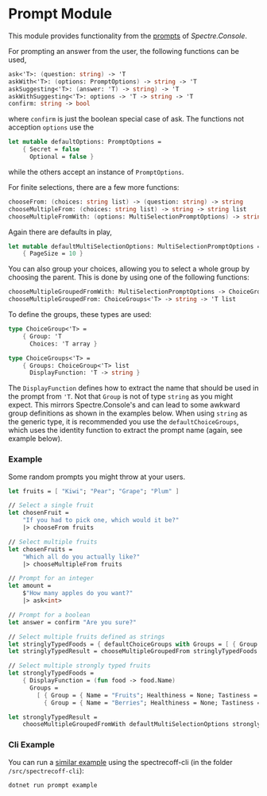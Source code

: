 # Prompt Module
This module provides functionality from the [prompts](https://spectreconsole.net/prompts) of _Spectre.Console_.

 For prompting an answer from the user, the following functions can be used,
```fs
ask<'T>: (question: string) -> 'T
askWith<'T>: (options: PromptOptions) -> string -> 'T
askSuggesting<'T>: (answer: 'T) -> string) -> 'T
askWithSuggesting<'T>: options -> 'T -> string -> 'T
confirm: string -> bool
```
where `confirm` is just the boolean special case of ask. The functions not acception `options` use the 
```fs
let mutable defaultOptions: PromptOptions = 
    { Secret = false
      Optional = false }
```
while the others accept an instance of `PromptOptions`.

For finite selections, there are a few more functions:
```fs
chooseFrom: (choices: string list) -> (question: string) -> string
chooseMultipleFrom: (choices: string list) -> string -> string list
chooseMultipleFromWith: (options: MultiSelectionPromptOptions) -> string list -> string -> string list
```          

Again there are defaults in play,
```fs
let mutable defaultMultiSelectionOptions: MultiSelectionPromptOptions = 
    { PageSize = 10 }
```

You can also group your choices, allowing you to select a whole group by choosing the parent. This is done by using one of the following functions:

```fs
chooseMultipleGroupedFromWith: MultiSelectionPromptOptions -> ChoiceGroups<'T> -> string -> 'T list
chooseMultipleGroupedFrom: ChoiceGroups<'T> -> string -> 'T list
```

To define the groups, these types are used:

```fs
type ChoiceGroup<'T> =
    { Group: 'T
      Choices: 'T array }

type ChoiceGroups<'T> =
    { Groups: ChoiceGroup<'T> list
      DisplayFunction: 'T -> string }
```

The `DisplayFunction` defines how to extract the name that should be used in the prompt from `'T`.
Not that `Group` is not of type `string` as you might expect. This mirrors Spectre.Console's and can lead to some awkward group definitions as shown in the examples below.
When using `string` as the generic type, it is recommended you use the `defaultChoiceGroups`, which uses the identity function to extract the prompt name (again, see example below).

### Example
Some random prompts you might throw at your users.
```fs
let fruits = [ "Kiwi"; "Pear"; "Grape"; "Plum" ]

// Select a single fruit
let chosenFruit = 
    "If you had to pick one, which would it be?" 
    |> chooseFrom fruits

// Select multiple fruits
let chosenFruits = 
    "Which all do you actually like?" 
    |> chooseMultipleFrom fruits

// Prompt for an integer
let amount =
    $"How many apples do you want?"
    |> ask<int>

// Prompt for a boolean
let answer = confirm "Are you sure?"

// Select multiple fruits defined as strings
let stringlyTypedFoods = { defaultChoiceGroups with Groups = [ { Group = "Fuits"; Choices = [| "Apple"; "Banana"; "Orange" |] }; { Group = "Berries"; Choices = [| "Blueberry"; "Strawberry" |] } ] }
let stringlyTypedResult = chooseMultipleGroupedFrom stringlyTypedFoods "Choose a combination of fruits and berries"

// Select multiple strongly typed fruits
let stronglyTypedFoods =
    { DisplayFunction = (fun food -> food.Name)
      Groups =
        [ { Group = { Name = "Fruits"; Healthiness = None; Tastiness = None }; Choices = [| { Name = "Apple"; Healthiness = Some 4; Tastiness = Some 5 } |] }
          { Group = { Name = "Berries"; Healthiness = None; Tastiness = None }; Choices = [| { Name = "Blueberry"; Healthiness = Some 4; Tastiness = Some 5 }; { Name = "Strawberry"; Healthiness = Some 8; Tastiness = Some 2 } |] } ]}

let stronglyTypedResult =
    chooseMultipleGroupedFromWith defaultMultiSelectionOptions stronglyTypedFoods "Choose to measure the tastiness and healthiness of your foods"
```

### Cli Example
You can run a [similar example](../../src/spectrecoff-cli/commands/Prompt.fs) using the spectrecoff-cli (in the folder `/src/spectrecoff-cli`):
```fs
dotnet run prompt example
```